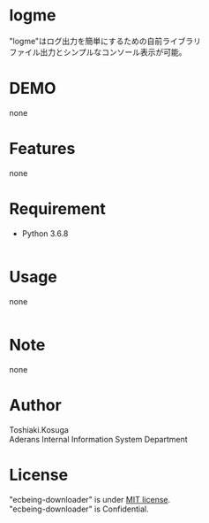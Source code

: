 # logme
 
"logme"はログ出力を簡単にするための自前ライブラリ  
ファイル出力とシンプルなコンソール表示が可能。
 
# DEMO
 
none
 
# Features
 
none
 
# Requirement
 
* Python 3.6.8
 
```bash
```
 
# Usage
 
none
 
```bash
```
 
# Note

none
 
# Author
 
Toshiaki.Kosuga  
Aderans Internal Information System Department
 
# License
 
"ecbeing-downloader" is under [MIT license](https://en.wikipedia.org/wiki/MIT_License).  
"ecbeing-downloader" is Confidential.
 